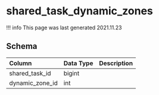 # shared_task_dynamic_zones

!!! info
	This page was last generated 2021.11.23

## Schema

| Column | Data Type | Description |
| :--- | :--- | :--- |
| shared_task_id | bigint |  |
| dynamic_zone_id | int |  |

